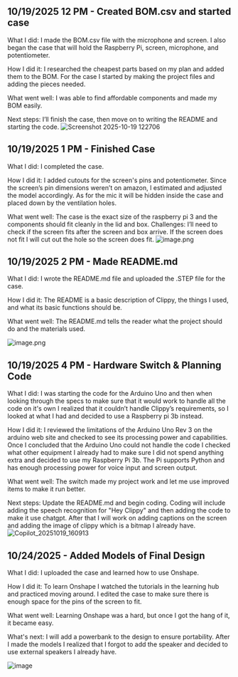 <!--
  ===================    !!READ THIS NOTICE!!   ====================
  DO NOT edit this file manually. Your changes WILL BE OVERWRITTEN!
  This journal is auto generated and updated by Hack Club Blueprint.
  To edit this file, please edit your journal entries on Blueprint.
  ==================================================================
-->

## 10/19/2025 12 PM - Created BOM.csv and started case  

What I did: I made the BOM.csv file with the microphone and screen. I also began the case that will hold the Raspberry Pi, screen, microphone, and potentiometer.

How I did it: I researched the cheapest parts based on my plan and added them to the BOM. For the case I started by making the project files and adding the pieces needed.

What went well: I was able to find affordable components and made my BOM easily.

Next steps: I’ll finish the case, then move on to writing the README and starting the code.
![Screenshot 2025-10-19 122706](https://blueprint.hackclub.com/user-attachments/blobs/proxy/eyJfcmFpbHMiOnsiZGF0YSI6NjUzMywicHVyIjoiYmxvYl9pZCJ9fQ==--c8665cc2f588517d130734f4a5bc04a2d2aa7227/Screenshot%202025-10-19%20122706.png)
  

## 10/19/2025 1 PM - Finished Case  

What I did: I completed the case.

How I did it: I added cutouts for the screen's pins and potentiometer. Since the screen’s pin dimensions weren’t on amazon, I estimated and adjusted the model accordingly. As for the mic it will be hidden inside the case and placed down by the ventilation holes. 

What went well: The case is the exact size of the raspberry pi 3 and the components should fit cleanly in the lid and box.
Challenges: I’ll need to check if the screen fits after the screen and box arrive. If the screen does not fit I will cut out the hole so the screen does fit.
![image.png](https://blueprint.hackclub.com/user-attachments/blobs/proxy/eyJfcmFpbHMiOnsiZGF0YSI6MzUzNiwicHVyIjoiYmxvYl9pZCJ9fQ==--92e1548024dd0fad2184366c6d8a21e69f7ecd11/image.png)
   

## 10/19/2025 2 PM - Made README.md  

What I did: I wrote the README.md file and uploaded the .STEP file for the case.

How I did it: The README is a basic description of Clippy, the things I used, and what its basic functions should be. 

What went well: The README.md tells the reader what the project should do and the materials used.



![image.png](https://blueprint.hackclub.com/user-attachments/blobs/proxy/eyJfcmFpbHMiOnsiZGF0YSI6MzU1MiwicHVyIjoiYmxvYl9pZCJ9fQ==--96ef67d64dd0cff751b4d2a27a48102a858159a8/image.png)
  

## 10/19/2025 4 PM - Hardware Switch & Planning Code  

What I did: I was starting the code for the Arduino Uno and then when looking through the specs to make sure that it would work to handle all the code on it's own I realized that it couldn’t handle Clippy’s requirements, so I looked at what I had and decided to use a Raspberry pi 3b instead.

How I did it: I reviewed the limitations of the Arduino Uno Rev 3 on the arduino web site and checked to see its processing power and capabilities. Once I concluded that the Arduino Uno could not handle the code I checked what other equipment I already had to make sure I did not spend anything extra and decided to use my Raspberry Pi 3b. The Pi supports Python and has enough processing power for voice input and screen output.

What went well: The switch made my project work and let me use improved items to make it run better. 

Next steps: Update the README.md and begin coding. Coding will include adding the speech recognition for "Hey Clippy" and then adding the code to make it use chatgpt. After that I will work on adding captions on the screen and adding the image of clippy which is a bitmap I already have. ![Copilot_20251019_160913](https://blueprint.hackclub.com/user-attachments/blobs/proxy/eyJfcmFpbHMiOnsiZGF0YSI6NjYxOSwicHVyIjoiYmxvYl9pZCJ9fQ==--0a99657d531e77888246fecb3cab814a30b3b4c3/Copilot_20251019_160913.png)

  

## 10/24/2025 - Added Models of Final Design  

What I did: I uploaded the case and learned how to use Onshape.

How I did it: To learn Onshape I watched the tutorials in the learning hub and practiced moving around. I edited the case to make sure there is enough space for the pins of the screen to fit.

What went well: Learning Onshape was a hard, but once I got the hang of it, it became easy.

What's next: I will add a powerbank to the design to ensure portability. After I made the models I realized that I forgot to add the speaker and decided to use external speakers I already have.

![image](https://blueprint.hackclub.com/user-attachments/blobs/proxy/eyJfcmFpbHMiOnsiZGF0YSI6NTM1OCwicHVyIjoiYmxvYl9pZCJ9fQ==--9c788d728c64039b5e1212e025c0269686ac2e26/image.png)
  

